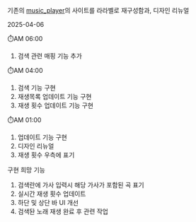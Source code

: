 기존의 [music_player](https://github.com/D-opamin-e/music_player)의 사이트를 라라벨로 재구성함과, 디자인 리뉴얼

2025-04-06

⏱️AM 06:00
1. 검색 관련 매핑 기능 추가

⏱️AM 04:00

1. 검색 기능 구현
2. 재생목록 업데이트 기능 구현
3. 재생 횟수 업데이트 기능 구현

⏱️AM 01:00

1. 업데이트 기능 구현
2. 디자인 리뉴얼
3. 재생 횟수 우측에 표기


구현 희망 기능
1. 검색란에 가사 입력시 해당 가사가 포함된 곡 표기
2. 실시간 재생 횟수 업데이트
3. 하단 및 상단 바 UI 개선
4. 검색돤 노래 재생 완료 후 관련 작업
